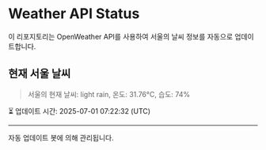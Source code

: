 
# Weather API Status

이 리포지토리는 OpenWeather API를 사용하여 서울의 날씨 정보를 자동으로 업데이트합니다.

## 현재 서울 날씨
> 서울의 현재 날씨: light rain, 온도: 31.76°C, 습도: 74%

⏳ 업데이트 시간: 2025-07-01 07:22:32 (UTC)

---
자동 업데이트 봇에 의해 관리됩니다.
